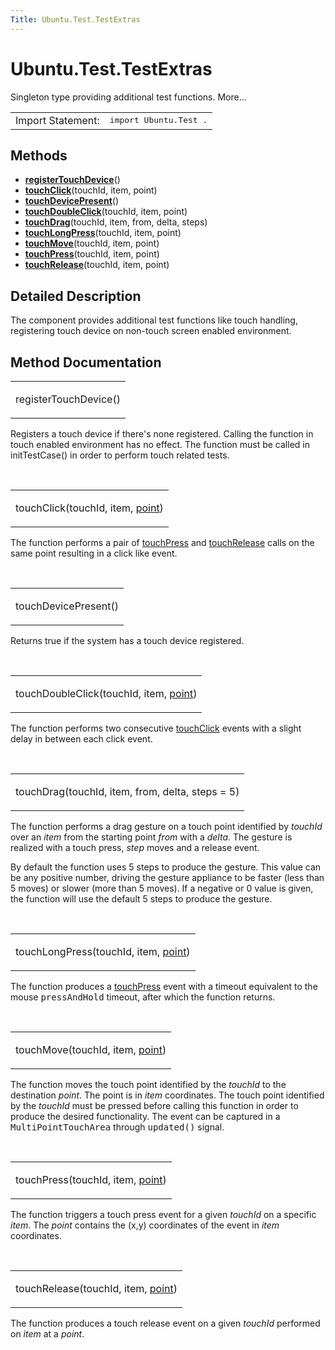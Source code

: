 ```yaml
---
Title: Ubuntu.Test.TestExtras
---
```


# Ubuntu.Test.TestExtras

<span class="subtitle"></span>
<!-- $$$TestExtras-brief -->
<p>Singleton type providing additional test functions. More...</p>
<!-- @@@TestExtras -->
<table class="alignedsummary">
<tr><td class="memItemLeft rightAlign topAlign"> Import Statement:</td><td class="memItemRight bottomAlign"> </b><tt>import Ubuntu.Test .</tt></td></tr></table><ul>
</ul>
<h2>Methods</h2>
<ul>
<li class="fn"><b><b><a href="#registerTouchDevice-method">registerTouchDevice</a></b></b>()</li>
<li class="fn"><b><b><a href="#touchClick-method">touchClick</a></b></b>(touchId, item, point)</li>
<li class="fn"><b><b><a href="#touchDevicePresent-method">touchDevicePresent</a></b></b>()</li>
<li class="fn"><b><b><a href="#touchDoubleClick-method">touchDoubleClick</a></b></b>(touchId, item, point)</li>
<li class="fn"><b><b><a href="#touchDrag-method">touchDrag</a></b></b>(touchId, item, from, delta, steps)</li>
<li class="fn"><b><b><a href="#touchLongPress-method">touchLongPress</a></b></b>(touchId, item, point)</li>
<li class="fn"><b><b><a href="#touchMove-method">touchMove</a></b></b>(touchId, item, point)</li>
<li class="fn"><b><b><a href="#touchPress-method">touchPress</a></b></b>(touchId, item, point)</li>
<li class="fn"><b><b><a href="#touchRelease-method">touchRelease</a></b></b>(touchId, item, point)</li>
</ul>
<!-- $$$TestExtras-description -->
<h2>Detailed Description</h2>
<p>The component provides additional test functions like touch handling, registering touch device on non-touch screen enabled environment.</p>
<!-- @@@TestExtras -->
<h2>Method Documentation</h2>
<!-- $$$registerTouchDevice -->
<table class="qmlname"><tr valign="top"><td class="tblQmlFuncNode"><p><span class="name">registerTouchDevice</span>()</p></td></tr></table><p>Registers a touch device if there's none registered. Calling the function in touch enabled environment has no effect. The function must be called in initTestCase() in order to perform touch related tests.</p>
<!-- @@@registerTouchDevice -->
<br/>
<!-- $$$touchClick -->
<table class="qmlname"><tr valign="top"><td class="tblQmlFuncNode"><p><span class="name">touchClick</span>(<span class="type">touchId</span>, <span class="type">item</span>, <span class="type"><a href="http://qt-project.org/doc/qt-5.3/qml-point.html">point</a></span>)</p></td></tr></table><p>The function performs a pair of <a href="#touchPress-method">touchPress</a> and <a href="#touchRelease-method">touchRelease</a> calls on the same point resulting in a click like event.</p>
<!-- @@@touchClick -->
<br/>
<!-- $$$touchDevicePresent -->
<table class="qmlname"><tr valign="top"><td class="tblQmlFuncNode"><p><span class="name">touchDevicePresent</span>()</p></td></tr></table><p>Returns true if the system has a touch device registered.</p>
<!-- @@@touchDevicePresent -->
<br/>
<!-- $$$touchDoubleClick -->
<table class="qmlname"><tr valign="top"><td class="tblQmlFuncNode"><p><span class="name">touchDoubleClick</span>(<span class="type">touchId</span>, <span class="type">item</span>, <span class="type"><a href="http://qt-project.org/doc/qt-5.3/qml-point.html">point</a></span>)</p></td></tr></table><p>The function performs two consecutive <a href="#touchClick-method">touchClick</a> events with a slight delay in between each click event.</p>
<!-- @@@touchDoubleClick -->
<br/>
<!-- $$$touchDrag -->
<table class="qmlname"><tr valign="top"><td class="tblQmlFuncNode"><p><span class="name">touchDrag</span>(<span class="type">touchId</span>, <span class="type">item</span>, <span class="type">from</span>, <span class="type">delta</span>, <span class="type">steps</span> = 5)</p></td></tr></table><p>The function performs a drag gesture on a touch point identified by <i>touchId</i> over an <i>item</i> from the starting point <i>from</i> with a <i>delta</i>. The gesture is realized with a touch press, <i>step</i> moves and a release event.</p>
<p>By default the function uses 5 steps to produce the gesture. This value can be any positive number, driving the gesture appliance to be faster (less than 5 moves) or slower (more than 5 moves). If a negative or 0 value is given, the function will use the default 5 steps to produce the gesture.</p>
<!-- @@@touchDrag -->
<br/>
<!-- $$$touchLongPress -->
<table class="qmlname"><tr valign="top"><td class="tblQmlFuncNode"><p><span class="name">touchLongPress</span>(<span class="type">touchId</span>, <span class="type">item</span>, <span class="type"><a href="http://qt-project.org/doc/qt-5.3/qml-point.html">point</a></span>)</p></td></tr></table><p>The function produces a <a href="#touchPress-method">touchPress</a> event with a timeout equivalent to the mouse <tt>pressAndHold</tt> timeout, after which the function returns.</p>
<!-- @@@touchLongPress -->
<br/>
<!-- $$$touchMove -->
<table class="qmlname"><tr valign="top"><td class="tblQmlFuncNode"><p><span class="name">touchMove</span>(<span class="type">touchId</span>, <span class="type">item</span>, <span class="type"><a href="http://qt-project.org/doc/qt-5.3/qml-point.html">point</a></span>)</p></td></tr></table><p>The function moves the touch point identified by the <i>touchId</i> to the destination <i>point</i>. The point is in <i>item</i> coordinates. The touch point identified by the <i>touchId</i> must be pressed before calling this function in order to produce the desired functionality. The event can be captured in a <tt>MultiPointTouchArea</tt> through <tt>updated()</tt> signal.</p>
<!-- @@@touchMove -->
<br/>
<!-- $$$touchPress -->
<table class="qmlname"><tr valign="top"><td class="tblQmlFuncNode"><p><span class="name">touchPress</span>(<span class="type">touchId</span>, <span class="type">item</span>, <span class="type"><a href="http://qt-project.org/doc/qt-5.3/qml-point.html">point</a></span>)</p></td></tr></table><p>The function triggers a touch press event for a given <i>touchId</i> on a specific <i>item</i>. The <i>point</i> contains the (x,y) coordinates of the event in <i>item</i> coordinates.</p>
<!-- @@@touchPress -->
<br/>
<!-- $$$touchRelease -->
<table class="qmlname"><tr valign="top"><td class="tblQmlFuncNode"><p><span class="name">touchRelease</span>(<span class="type">touchId</span>, <span class="type">item</span>, <span class="type"><a href="http://qt-project.org/doc/qt-5.3/qml-point.html">point</a></span>)</p></td></tr></table><p>The function produces a touch release event on a given <i>touchId</i> performed on <i>item</i> at a <i>point</i>.</p>
<!-- @@@touchRelease -->
<br/>
